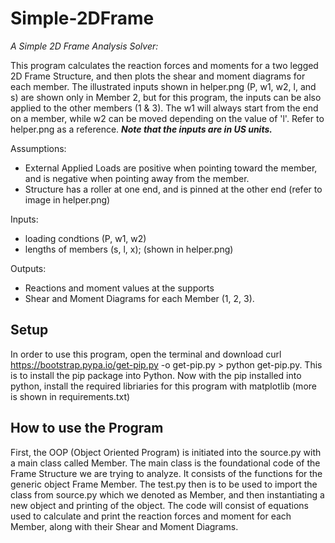 # Simple-2DFrame
*A Simple 2D Frame Analysis Solver:*

This program calculates the reaction forces and moments for a two legged 2D Frame Structure, and then plots the shear and moment diagrams for each member. The illustrated inputs shown in helper.png (P, w1, w2, l, and s) are shown only in Member 2, but for this program, the inputs can be also applied to the other members (1 & 3). The w1 will always start from the end on a member, while w2 can be moved depending on the value of 'l'. Refer to helper.png as a reference. ***Note that the inputs are in US units.*** 

Assumptions: 
- External Applied Loads are positive when pointing toward the member, and is negative when pointing away from the member. 
- Structure has a roller at one end, and is pinned at the other end (refer to image in helper.png) 

Inputs: 
- loading condtions (P, w1, w2)
- lengths of members (s, l, x); (shown in helper.png)

Outputs:
- Reactions and moment values at the supports
- Shear and Moment Diagrams for each Member (1, 2, 3). 


## Setup 
In order to use this program, open the terminal and download curl https://bootstrap.pypa.io/get-pip.py -o get-pip.py > python get-pip.py. This is to install the pip package into Python.
Now with the pip installed into python, install the required libriaries for this program with matplotlib (more is shown in requirements.txt)

## How to use the Program
First, the OOP (Object Oriented Program) is initiated into the source.py with a main class called Member. The main class is the foundational code of the Frame Structure we are trying to analyze. It consists of the functions for the generic object Frame Member. The test.py then is to be used to import the class from source.py which we denoted as Member, and then instantiating a new object and printing of the object. The code will consist of equations used to calculate and print the reaction forces and moment for each Member, along with their Shear and Moment Diagrams. 
